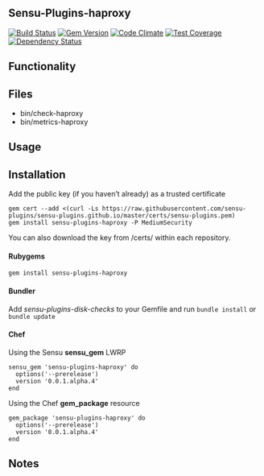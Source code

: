 ## Sensu-Plugins-haproxy

[![Build Status](https://travis-ci.org/sensu-plugins/sensu-plugins-haproxy.svg?branch=master)](https://travis-ci.org/sensu-plugins/sensu-plugins-haproxy)
[![Gem Version](https://badge.fury.io/rb/sensu-plugins-haproxy.svg)](http://badge.fury.io/rb/sensu-plugins-haproxy)
[![Code Climate](https://codeclimate.com/github/sensu-plugins/sensu-plugins-haproxy/badges/gpa.svg)](https://codeclimate.com/github/sensu-plugins/sensu-plugins-haproxy)
[![Test Coverage](https://codeclimate.com/github/sensu-plugins/sensu-plugins-haproxy/badges/coverage.svg)](https://codeclimate.com/github/sensu-plugins/sensu-plugins-haproxy)
[![Dependency Status](https://gemnasium.com/sensu-plugins/sensu-plugins-haproxy.svg)](https://gemnasium.com/sensu-plugins/sensu-plugins-haproxy)

## Functionality

## Files
 * bin/check-haproxy
 * bin/metrics-haproxy

## Usage

## Installation

Add the public key (if you haven’t already) as a trusted certificate

```
gem cert --add <(curl -Ls https://raw.githubusercontent.com/sensu-plugins/sensu-plugins.github.io/master/certs/sensu-plugins.pem)
gem install sensu-plugins-haproxy -P MediumSecurity
```

You can also download the key from /certs/ within each repository.

#### Rubygems

`gem install sensu-plugins-haproxy`

#### Bundler

Add *sensu-plugins-disk-checks* to your Gemfile and run `bundle install` or `bundle update`

#### Chef

Using the Sensu **sensu_gem** LWRP
```
sensu_gem 'sensu-plugins-haproxy' do
  options('--prerelease')
  version '0.0.1.alpha.4'
end
```

Using the Chef **gem_package** resource
```
gem_package 'sensu-plugins-haproxy' do
  options('--prerelease')
  version '0.0.1.alpha.4'
end
```

## Notes

[1]:[https://travis-ci.org/sensu-plugins/sensu-plugins-haproxy]
[2]:[http://badge.fury.io/rb/sensu-plugins-haproxy]
[3]:[https://codeclimate.com/github/sensu-plugins/sensu-plugins-haproxy]
[4]:[https://codeclimate.com/github/sensu-plugins/sensu-plugins-haproxy]
[5]:[https://gemnasium.com/sensu-plugins/sensu-plugins-haproxy]
